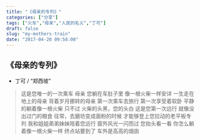 ```yaml
---
title: "《母亲的专列》"
categories: ["分享"]
tags: ["火车","母亲","人民的名义","丁可"]
draft: false
slug: "my-mothers-train"
date: "2017-04-20 09:58:00"
---
```


《母亲的专列》
-------

 - 丁可 / “郑西坡”

> 这是您唯一的一次乘车
> 母亲
> 您躺在车肚子里
> 像一根火柴一样安详
> 一生走在地上的母亲
> 背着岁月挪转的母亲
> 第一次乘车去旅行
> 第一次享受着软卧
> 平静的躺着像一根火柴
> 只不过
> 火柴的头黑，您的头白
> 这是您第一次远行
> 就像没出过门的粮食
> 往常，去磨坊变成面粉的时候
> 才能够登上您拉动的老平板专列
> 我和姐姐弟弟妹妹陪着您远行
> 窗外风光一闪而过
> 您抬头看一看
> 你怎么躺着像一根火柴一样
> 终点站要到了
> 车外是高高的烟囱
